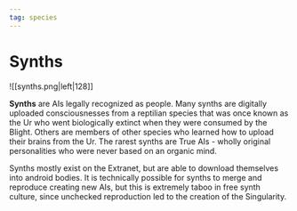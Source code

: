 ```yaml
---
tag: species
---
```

# Synths
![[synths.png|left|128]]

**Synths** are AIs legally recognized as people. Many synths are digitally uploaded consciousnesses from a reptilian species that was once known as the Ur who went biologically extinct when they were consumed by the Blight. Others are members of other species who learned how to upload their brains from the Ur. The rarest synths are True AIs - wholly original personalities who were never based on an organic mind.

Synths mostly exist on the Extranet, but are able to download themselves into android bodies. It is technically possible for synths to merge and reproduce creating new AIs, but this is extremely taboo in free synth culture, since unchecked reproduction led to the creation of the Singularity.